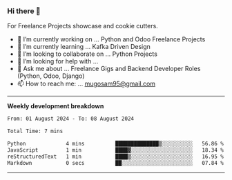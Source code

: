 ### Hi there 👋 



For Freelance Projects showcase and cookie cutters.

- 🔭 I’m currently working on ... Python and Odoo Freelance Projects
- 🌱 I’m currently learning ... Kafka Driven Design
- 👯 I’m looking to collaborate on ... Python Projects
- 🤔 I’m looking for help with ...
- 💬 Ask me about ... Freelance Gigs and Backend Developer Roles (Python, Odoo, Django)
- 📫 How to reach me: ... mugosam95@gmail.com
---------
**Weekly development breakdown**
<!--START_SECTION:waka-->

```txt
From: 01 August 2024 - To: 08 August 2024

Total Time: 7 mins

Python             4 mins          ██████████████▒░░░░░░░░░░   56.86 %
JavaScript         1 min           ████▓░░░░░░░░░░░░░░░░░░░░   18.34 %
reStructuredText   1 min           ████▒░░░░░░░░░░░░░░░░░░░░   16.95 %
Markdown           0 secs          ██░░░░░░░░░░░░░░░░░░░░░░░   07.84 %
```

<!--END_SECTION:waka-->

----------


